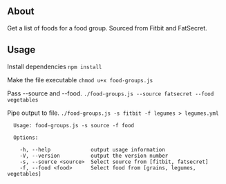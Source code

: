 ## About
Get a list of foods for a food group. Sourced from Fitbit and FatSecret.

## Usage
Install dependencies `npm install`

Make the file executable `chmod u+x food-groups.js`

Pass --source and --food. `./food-groups.js --source fatsecret --food vegetables`

Pipe output to file. `./food-groups.js -s fitbit -f legumes > legumes.yml`


````
  Usage: food-groups.js -s source -f food

  Options:

    -h, --help             output usage information
    -V, --version          output the version number
    -s, --source <source>  Select source from [fitbit, fatsecret]
    -f, --food <food>      Select food from [grains, legumes, vegetables]
````